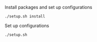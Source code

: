 Install packages and set up configurations
```
./setup.sh install
```

Set up configurations
```
./setup.sh
```
